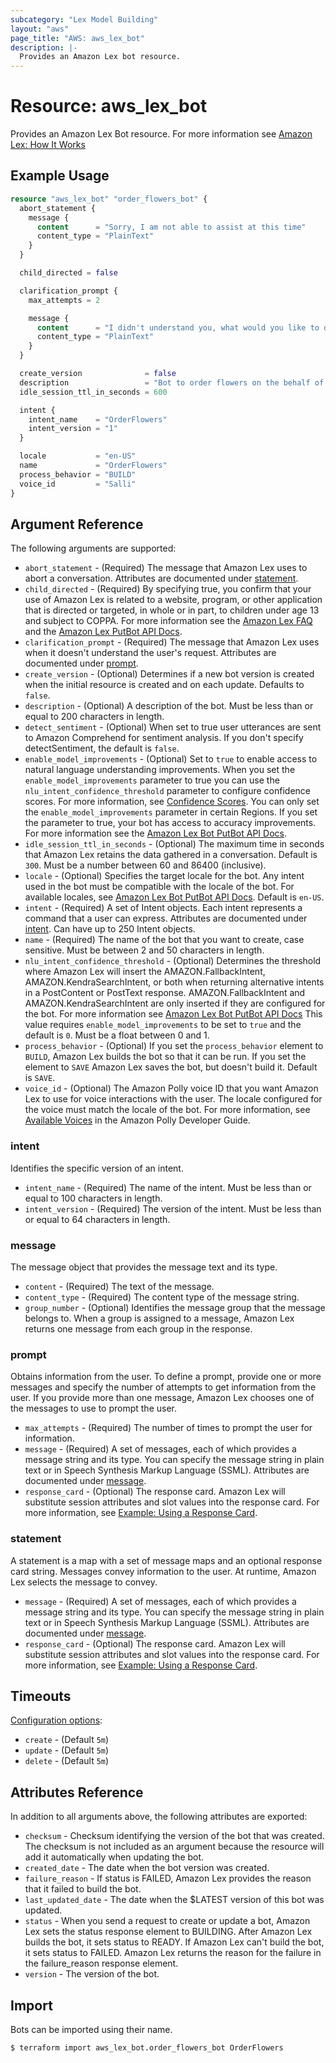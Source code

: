 ```yaml
---
subcategory: "Lex Model Building"
layout: "aws"
page_title: "AWS: aws_lex_bot"
description: |-
  Provides an Amazon Lex bot resource.
---
```


# Resource: aws_lex_bot

Provides an Amazon Lex Bot resource. For more information see
[Amazon Lex: How It Works](https://docs.aws.amazon.com/lex/latest/dg/how-it-works.html)

## Example Usage

```terraform
resource "aws_lex_bot" "order_flowers_bot" {
  abort_statement {
    message {
      content      = "Sorry, I am not able to assist at this time"
      content_type = "PlainText"
    }
  }

  child_directed = false

  clarification_prompt {
    max_attempts = 2

    message {
      content      = "I didn't understand you, what would you like to do?"
      content_type = "PlainText"
    }
  }

  create_version              = false
  description                 = "Bot to order flowers on the behalf of a user"
  idle_session_ttl_in_seconds = 600

  intent {
    intent_name    = "OrderFlowers"
    intent_version = "1"
  }

  locale           = "en-US"
  name             = "OrderFlowers"
  process_behavior = "BUILD"
  voice_id         = "Salli"
}
```

## Argument Reference

The following arguments are supported:

* `abort_statement` - (Required) The message that Amazon Lex uses to abort a conversation. Attributes are documented under [statement](#statement).
* `child_directed` - (Required) By specifying true, you confirm that your use of Amazon Lex is related to a website, program, or other application that is directed or targeted, in whole or in part, to children under age 13 and subject to COPPA. For more information see the [Amazon Lex FAQ](https://aws.amazon.com/lex/faqs#data-security) and the [Amazon Lex PutBot API Docs](https://docs.aws.amazon.com/lex/latest/dg/API_PutBot.html#lex-PutBot-request-childDirected).
* `clarification_prompt` - (Required) The message that Amazon Lex uses when it doesn't understand the user's request. Attributes are documented under [prompt](#prompt).
* `create_version` - (Optional) Determines if a new bot version is created when the initial resource is created and on each update. Defaults to `false`.
* `description` - (Optional) A description of the bot. Must be less than or equal to 200 characters in length.
* `detect_sentiment` - (Optional) When set to true user utterances are sent to Amazon Comprehend for sentiment analysis. If you don't specify detectSentiment, the default is `false`.
* `enable_model_improvements` - (Optional) Set to `true` to enable access to natural language understanding improvements. When you set the `enable_model_improvements` parameter to true you can use the `nlu_intent_confidence_threshold` parameter to configure confidence scores. For more information, see [Confidence Scores](https://docs.aws.amazon.com/lex/latest/dg/confidence-scores.html). You can only set the `enable_model_improvements` parameter in certain Regions. If you set the parameter to true, your bot has access to accuracy improvements. For more information see the [Amazon Lex Bot PutBot API Docs](https://docs.aws.amazon.com/lex/latest/dg/API_PutBot.html#lex-PutBot-request-enableModelImprovements).
* `idle_session_ttl_in_seconds` - (Optional) The maximum time in seconds that Amazon Lex retains the data gathered in a conversation. Default is `300`. Must be a number between 60 and 86400 (inclusive).
* `locale` - (Optional) Specifies the target locale for the bot. Any intent used in the bot must be compatible with the locale of the bot. For available locales, see [Amazon Lex Bot PutBot API Docs](https://docs.aws.amazon.com/lex/latest/dg/API_PutBot.html#lex-PutBot-request-locale). Default is `en-US`.
* `intent` - (Required) A set of Intent objects. Each intent represents a command that a user can express. Attributes are documented under [intent](#intent). Can have up to 250 Intent objects.
* `name` - (Required) The name of the bot that you want to create, case sensitive. Must be between 2 and 50 characters in length.
* `nlu_intent_confidence_threshold` - (Optional) Determines the threshold where Amazon Lex will insert the AMAZON.FallbackIntent, AMAZON.KendraSearchIntent, or both when returning alternative intents in a PostContent or PostText response. AMAZON.FallbackIntent and AMAZON.KendraSearchIntent are only inserted if they are configured for the bot. For more information see [Amazon Lex Bot PutBot API Docs](https://docs.aws.amazon.com/lex/latest/dg/API_PutBot.html#lex-PutBot-request-nluIntentConfidenceThreshold) This value requires `enable_model_improvements` to be set to `true` and the default is `0`. Must be a float between 0 and 1.
* `process_behavior` - (Optional) If you set the `process_behavior` element to `BUILD`, Amazon Lex builds the bot so that it can be run. If you set the element to `SAVE` Amazon Lex saves the bot, but doesn't build it. Default is `SAVE`.
* `voice_id` - (Optional) The Amazon Polly voice ID that you want Amazon Lex to use for voice interactions with the user. The locale configured for the voice must match the locale of the bot. For more information, see [Available Voices](http://docs.aws.amazon.com/polly/latest/dg/voicelist.html) in the Amazon Polly Developer Guide.

### intent

Identifies the specific version of an intent.

* `intent_name` - (Required) The name of the intent. Must be less than or equal to 100 characters in length.
* `intent_version` - (Required) The version of the intent. Must be less than or equal to 64 characters in length.

### message

The message object that provides the message text and its type.

* `content` - (Required) The text of the message.
* `content_type` - (Required) The content type of the message string.
* `group_number` - (Optional) Identifies the message group that the message belongs to. When a group
is assigned to a message, Amazon Lex returns one message from each group in the response.

### prompt

Obtains information from the user. To define a prompt, provide one or more messages and specify the
number of attempts to get information from the user. If you provide more than one message, Amazon
Lex chooses one of the messages to use to prompt the user.

* `max_attempts` - (Required) The number of times to prompt the user for information.
* `message` - (Required) A set of messages, each of which provides a message string and its type.
You can specify the message string in plain text or in Speech Synthesis Markup Language (SSML).
Attributes are documented under [message](#message).
* `response_card` - (Optional) The response card. Amazon Lex will substitute session attributes and
slot values into the response card. For more information, see
[Example: Using a Response Card](https://docs.aws.amazon.com/lex/latest/dg/ex-resp-card.html).

### statement

A statement is a map with a set of message maps and an optional response card string. Messages
convey information to the user. At runtime, Amazon Lex selects the message to convey.

* `message` - (Required) A set of messages, each of which provides a message string and its type. You
can specify the message string in plain text or in Speech Synthesis Markup Language (SSML). Attributes
are documented under [message](#message).
* `response_card` - (Optional) The response card. Amazon Lex will substitute session attributes and
slot values into the response card. For more information, see
[Example: Using a Response Card](https://docs.aws.amazon.com/lex/latest/dg/ex-resp-card.html).

## Timeouts

[Configuration options](https://developer.hashicorp.com/terraform/language/resources/syntax#operation-timeouts):

* `create` - (Default `5m`)
* `update` - (Default `5m`)
* `delete` - (Default `5m`)

## Attributes Reference

In addition to all arguments above, the following attributes are exported:

* `checksum` - Checksum identifying the version of the bot that was created. The checksum is not
included as an argument because the resource will add it automatically when updating the bot.
* `created_date` - The date when the bot version was created.
* `failure_reason` - If status is FAILED, Amazon Lex provides the reason that it failed to build the bot.
* `last_updated_date` - The date when the $LATEST version of this bot was updated.
* `status` - When you send a request to create or update a bot, Amazon Lex sets the status response
element to BUILDING. After Amazon Lex builds the bot, it sets status to READY. If Amazon Lex can't
build the bot, it sets status to FAILED. Amazon Lex returns the reason for the failure in the
failure_reason response element.
* `version` - The version of the bot.

## Import

Bots can be imported using their name.

```
$ terraform import aws_lex_bot.order_flowers_bot OrderFlowers
```
